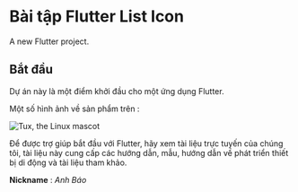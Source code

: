 # Bài tập Flutter List Icon

A new Flutter project.

## Bắt đầu

Dự án này là một điểm khởi đầu cho một ứng dụng Flutter.

Một số hình ảnh về sản phẩm trên :

![Tux, the Linux mascot](/assets/image/list)


Để được trợ giúp bắt đầu với Flutter, hãy xem tài liệu trực tuyến của chúng tôi, tài liệu này cung cấp các hướng dẫn, mẫu, hướng dẫn về phát triển thiết bị di động và tài liệu tham khảo.


**Nickname** : <span style="colors.green">*Anh Báo*</span>
